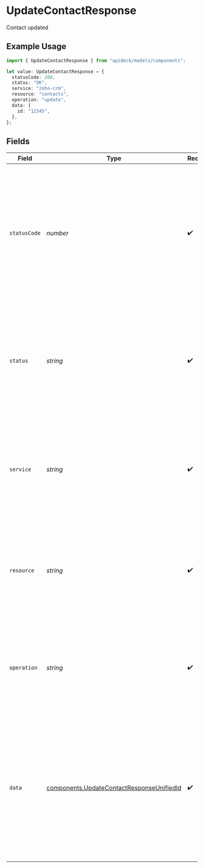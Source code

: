 # UpdateContactResponse

Contact updated

## Example Usage

```typescript
import { UpdateContactResponse } from "apideck/models/components";

let value: UpdateContactResponse = {
  statusCode: 200,
  status: "OK",
  service: "zoho-crm",
  resource: "contacts",
  operation: "update",
  data: {
    id: "12345",
  },
};
```

## Fields

| Field                                                                                                                                                                                                                                                                   | Type                                                                                                                                                                                                                                                                    | Required                                                                                                                                                                                                                                                                | Description                                                                                                                                                                                                                                                             | Example                                                                                                                                                                                                                                                                 |
| ----------------------------------------------------------------------------------------------------------------------------------------------------------------------------------------------------------------------------------------------------------------------- | ----------------------------------------------------------------------------------------------------------------------------------------------------------------------------------------------------------------------------------------------------------------------- | ----------------------------------------------------------------------------------------------------------------------------------------------------------------------------------------------------------------------------------------------------------------------- | ----------------------------------------------------------------------------------------------------------------------------------------------------------------------------------------------------------------------------------------------------------------------- | ----------------------------------------------------------------------------------------------------------------------------------------------------------------------------------------------------------------------------------------------------------------------- |
| `statusCode`                                                                                                                                                                                                                                                            | *number*                                                                                                                                                                                                                                                                | :heavy_check_mark:                                                                                                                                                                                                                                                      | The HTTP response status code returned by the API. This integer value indicates the result of the PATCH operation, with a 200 status code signifying a successful update of the contact details. It helps in determining the outcome of the request programmatically.   | 200                                                                                                                                                                                                                                                                     |
| `status`                                                                                                                                                                                                                                                                | *string*                                                                                                                                                                                                                                                                | :heavy_check_mark:                                                                                                                                                                                                                                                      | A string representing the HTTP response status message. This provides a textual description of the status code, such as 'OK' for a successful update, aiding in understanding the result of the operation at a glance.                                                  | OK                                                                                                                                                                                                                                                                      |
| `service`                                                                                                                                                                                                                                                               | *string*                                                                                                                                                                                                                                                                | :heavy_check_mark:                                                                                                                                                                                                                                                      | The Apideck ID of the service provider involved in the operation. This string identifies which service integration was used to update the contact, ensuring clarity in multi-service environments.                                                                      | zoho-crm                                                                                                                                                                                                                                                                |
| `resource`                                                                                                                                                                                                                                                              | *string*                                                                                                                                                                                                                                                                | :heavy_check_mark:                                                                                                                                                                                                                                                      | The name of the unified API resource that was affected by the operation. This string indicates that the contact resource within the CRM was updated, providing context about the type of data modified.                                                                 | contacts                                                                                                                                                                                                                                                                |
| `operation`                                                                                                                                                                                                                                                             | *string*                                                                                                                                                                                                                                                                | :heavy_check_mark:                                                                                                                                                                                                                                                      | A string that specifies the operation performed, in this case, 'update'. It confirms that the contact information was successfully modified, aligning with the PATCH request's intent.                                                                                  | update                                                                                                                                                                                                                                                                  |
| `data`                                                                                                                                                                                                                                                                  | [components.UpdateContactResponseUnifiedId](../../models/components/updatecontactresponseunifiedid.md)                                                                                                                                                                  | :heavy_check_mark:                                                                                                                                                                                                                                                      | This object contains the updated contact details after a successful PATCH request. It includes all the fields that were modified, ensuring that the contact information is current and accurate. The object serves as the main container for the updated resource data. |                                                                                                                                                                                                                                                                         |